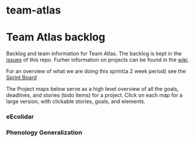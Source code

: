 # team-atlas

# Team Atlas backlog
Backlog and team information for Team Atlas. The backlog is kept in the [issues](https://github.com/NLeSC/team-atlas/issues) of this repo. Furher information on projects can be found in the [wiki](https://github.com/NLeSC/team-atlas/wiki).

For an overview of what we are doing this sprint(a 2 week period) see the [Sprint Board](https://github.com/NLeSC/team-atlas/projects/19)

The Project maps below serve as a high level overview of all the goals, deadlines, and stories (todo items) for a project. Click on each map for a large version, with clickable stories, goals, and elements.

### eEcolidar

### Phenology Generalization

### 
